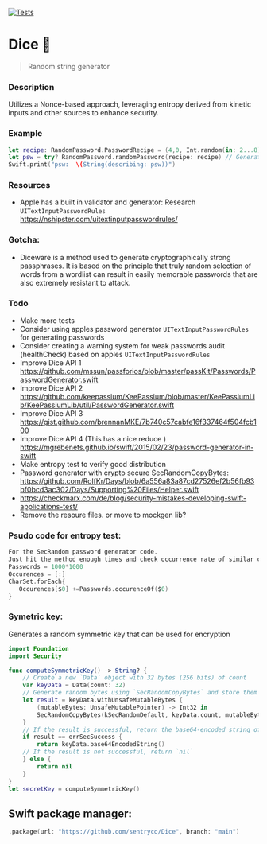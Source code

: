 [![Tests](https://github.com/sentryco/Dice/actions/workflows/Tests.yml/badge.svg)](https://github.com/sentryco/Dice/actions/workflows/Tests.yml)

# Dice 🎲

> Random string generator

### Description
Utilizes a Nonce-based approach, leveraging entropy derived from kinetic inputs and other sources to enhance security.

### Example
```swift
let recipe: RandomPassword.PasswordRecipe = (4,0, Int.random(in: 2...8)) // Define a password recipe with 4 words and a separator, and a random word length between 2 and 8
let psw = try? RandomPassword.randomPassword(recipe: recipe) // Generate a random password using the given recipe, and assign it to `psw`
Swift.print("psw:  \(String(describing: psw))")
```
### Resources
- Apple has a built in validator and generator: Research `UITextInputPasswordRules` https://nshipster.com/uitextinputpasswordrules/

### Gotcha:
- Diceware is a method used to generate cryptographically strong passphrases. It is based on the principle that truly random selection of words from a wordlist can result in easily memorable passwords that are also extremely resistant to attack.

### Todo
- Make more tests
- Consider using apples password generator `UITextInputPasswordRules` for generating passwords
- Consider creating a warning system for weak passwords audit (healthCheck) based on apples `UITextInputPasswordRules`
- Improve Dice API 1 https://github.com/mssun/passforios/blob/master/passKit/Passwords/PasswordGenerator.swift
- Improve Dice API 2 https://github.com/keepassium/KeePassium/blob/master/KeePassiumLib/KeePassiumLib/util/PasswordGenerator.swift
- Improve Dice API 3 https://gist.github.com/brennanMKE/7b740c57cabfe16f337464f504fcb100
- Improve Dice API 4 (This has a nice reduce ) https://mgrebenets.github.io/swift/2015/02/23/password-generator-in-swift
- Make entropy test to verify good distribution
- Password generator with crypto secure SecRandomCopyBytes: https://github.com/RolfKr/Days/blob/6a556a83a87cd27526ef2b56fb93bf0bcd3ac302/Days/Supporting%20Files/Helper.swift
- https://checkmarx.com/de/blog/security-mistakes-developing-swift-applications-test/
- Remove the resoure files. or move to mockgen lib?

### Psudo code for entropy test:
```swift
For the SecRandom password generator code.
Just hit the method enough times and check occurrence rate of similar characters etc.
Passwords = 1000*1000
Occurences = [:]
CharSet.forEach{
   Occurences[$0] +=Passwords.occurenceOf($0)
}
```

### Symetric key:
Generates a random symmetric key that can be used for encryption

```swift
import Foundation
import Security

func computeSymmetricKey() -> String? {
    // Create a new `Data` object with 32 bytes (256 bits) of count
    var keyData = Data(count: 32)
    // Generate random bytes using `SecRandomCopyBytes` and store them in `keyData`
    let result = keyData.withUnsafeMutableBytes {
        (mutableBytes: UnsafeMutablePointer) -> Int32 in
        SecRandomCopyBytes(kSecRandomDefault, keyData.count, mutableBytes)
    }
    // If the result is successful, return the base64-encoded string of `keyData`
    if result == errSecSuccess {
        return keyData.base64EncodedString()
    // If the result is not successful, return `nil`
    } else {
        return nil
    }
}
let secretKey = computeSymmetricKey()
```

## Swift package manager:

```swift
.package(url: "https://github.com/sentryco/Dice", branch: "main")
```
